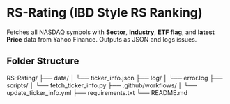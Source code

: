 # RS-Rating (IBD Style RS Ranking)

Fetches all NASDAQ symbols with **Sector**, **Industry**, **ETF flag**, and **latest Price** data from Yahoo Finance. Outputs as JSON and logs issues.

## Folder Structure
RS-Rating/
├── data/
│ └── ticker_info.json
├── log/
│ └── error.log
├── scripts/
│ └── fetch_ticker_info.py
├── .github/workflows/
│ └── update_ticker_info.yml
├── requirements.txt
└── README.md
